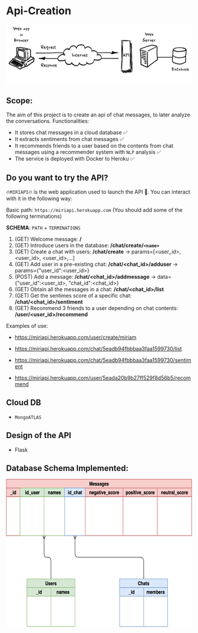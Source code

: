 # Api-Creation

<p align="center">
 <img src="./images/api.png"/>
</p>

## Scope:

The aim of this project is to create an api of chat messages, to later analyze the conversations. Functionalities:

- It stores chat messages in a cloud database ✅
- It extracts sentiments from chat messages ✅
- It recommends friends to a user based on the contents from chat messages using a recommender system with `NLP` analysis ✅
- The service is deployed with Docker to Heroku ✅

## Do you want to try the API? 

🔥`MIRIAPI`🔥 is the web application used to launch the API 🚀. You can interact with it in the following way:

Basic path: `https://miriapi.herokuapp.com` (You should add some of the following terminations)

**SCHEMA**: `PATH` + `TERMINATIONS` 

1) (GET) Welcome message: **/**
2) (GET) Introduce users in the database: **/chat/create/`<name>`**
3) (GET) Create a chat with users: **/chat/create** -> params=[<user_id>, <user_id>, <user_id>,...]
4) (GET) Add user in a pre-existing chat: **/chat/<chat_id>/adduser** -> params={"user_id":<user_id>}
5) (POST) Add a message: **/chat/<chat_id>/addmessage** -> data={"user_id":<user_id>, "chat_id":<chat_id>}
6) (GET) Obtain all the messages in a chat: **/chat/<chat_id>/list**
7) (GET) Get the sentimes score of a specific chat: **/chat/<chat_id>/sentiment**
8) (GET) Recommend 3 friends to a user depending on chat contents: **/user/<user_id>/recommend**

Examples of use:

- https://miriapi.herokuapp.com/user/create/miriam 

- https://miriapi.herokuapp.com/chat/5eadb94fbbbaa3faa1599730/list 

- https://miriapi.herokuapp.com/chat/5eadb94fbbbaa3faa1599730/sentiment

- https://miriapi.herokuapp.com/user/5eada20b9b27ff529f8d56b5/recommend

## Cloud DB 

- `MongoATLAS`

## Design of the API

- Flask 

## Database Schema Implemented:

<p align="center">
 <img src="./images/db.png" width="1000" height="400"/>
</p>

